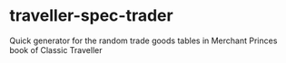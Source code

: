 # traveller-spec-trader
Quick generator for the random trade goods tables in Merchant Princes book of Classic Traveller
